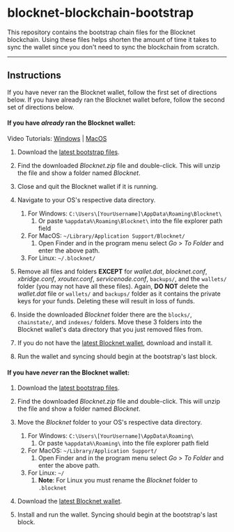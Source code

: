 # blocknet-blockchain-bootstrap

This repository contains the bootstrap chain files for the Blocknet blockchain. Using these files helps shorten the amount of time it takes to sync the wallet since you don't need to sync the blockchain from scratch.

---

## Instructions
If you have never ran the Blocknet wallet, follow the first set of directions below. If you have already ran the Blocknet wallet before, follow the second set of directions below.

#### If you have *already* ran the Blocknet wallet:

Video Tutorials: [Windows](https://www.youtube.com/watch?v=66o0fQ0sHxQ) | [MacOS](https://www.youtube.com/watch?v=kTJ-YBdHrtM)

1. Download the [latest bootstrap files](https://github.com/blocknetdx/blocknet-blockchain-bootstrap/releases/download/v4.0/Blocknet.zip).
1. Find the downloaded *Blocknet.zip* file and double-click. This will unzip the file and show a folder named *Blocknet*.
1. Close and quit the Blocknet wallet if it is running.
1. Navigate to your OS's respective data directory.

	1. For Windows: `C:\Users\[YourUsername]\AppData\Roaming\Blocknet\`
		1. Or paste `%appdata%\Roaming\Blocknet\` into the file explorer path field
	1. For MacOS: `~/Library/Application Support/Blocknet/`
		1. Open Finder and in the program menu select *Go* > *To Folder* and enter the above path.
	1. For Linux: `~/.blocknet/`
1. Remove all files and folders **EXCEPT** for *wallet.dat*, *blocknet.conf*, *xbridge.conf*, *xrouter.conf*, *servicenode.conf*, `backups/`, and the `wallets/` folder (you may not have all these files). Again, **DO NOT** delete the *wallet.dat* file or `wallets/` and `backups/` folder as it contains the private keys for your funds. Deleting these will result in loss of funds.
1. Inside the downloaded *Blocknet* folder there are the `blocks/`, `chainstate/`, and `indexes/` folders. Move these 3 folders into the Blocknet wallet's data directory that you just removed files from.
1. If you do not have the [latest Blocknet wallet](https://blocknet.co/downloads), download and install it.
1. Run the wallet and syncing should begin at the bootstrap's last block.

#### If you have *never* ran the Blocknet wallet:

1. Download the [latest bootstrap files](https://github.com/blocknetdx/blocknet-blockchain-bootstrap/releases/download/v4.0/Blocknet.zip).
1. Find the downloaded *Blocknet.zip* file and double-click. This will unzip the file and show a folder named *Blocknet*.
1. Move the *Blocknet* folder to your OS's respective data directory.

	1. For Windows: `C:\Users\[YourUsername]\AppData\Roaming\`
		1. Or paste `%appdata%\Roaming\` into the file explorer path field
	1. For MacOS: `~/Library/Application Support/`
		1. Open Finder and in the program menu select *Go* > *To Folder* and enter the above path.
	1. For Linux: `~/`
		1. **Note**: For Linux you must rename the *Blocknet* folder to `.blocknet`
1. Download the [latest Blocknet wallet](https://blocknet.co/downloads).
1. Install and run the wallet. Syncing should begin at the bootstrap's last block.
